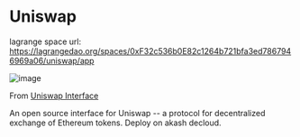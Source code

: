 # Uniswap

lagrange space url: https://lagrangedao.org/spaces/0xF32c536b0E82c1264b721bfa3ed7867946969a06/uniswap/app

![image](https://github.com/johnchenyan/awesome-swanchain/assets/31872903/fe8b67c0-8b09-4e8a-aafd-1566283e3119)


From [Uniswap Interface](https://github.com/Uniswap/uniswap-interface)

An open source interface for Uniswap -- a protocol for decentralized exchange of Ethereum tokens.
Deploy on akash decloud.
